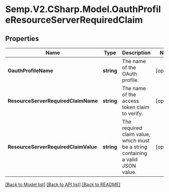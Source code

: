 # Semp.V2.CSharp.Model.OauthProfileResourceServerRequiredClaim
## Properties

Name | Type | Description | Notes
------------ | ------------- | ------------- | -------------
**OauthProfileName** | **string** | The name of the OAuth profile. | [optional] 
**ResourceServerRequiredClaimName** | **string** | The name of the access token claim to verify. | [optional] 
**ResourceServerRequiredClaimValue** | **string** | The required claim value, which must be a string containing a valid JSON value. | [optional] 

[[Back to Model list]](../README.md#documentation-for-models) [[Back to API list]](../README.md#documentation-for-api-endpoints) [[Back to README]](../README.md)

